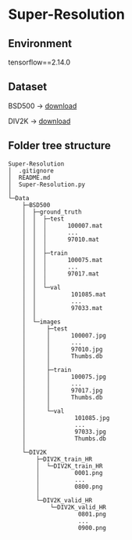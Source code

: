 # Super-Resolution
## Environment
tensorflow==2.14.0
## Dataset
BSD500 -> [download](https://www.kaggle.com/datasets/balraj98/berkeley-segmentation-dataset-500-bsds500/data)

DIV2K -> [download](https://www.kaggle.com/datasets/joe1995/div2k-dataset/data)
##  Folder tree structure
```
Super-Resolution
│  .gitignore
│  README.md
│  Super-Resolution.py
│  
└─Data
    ├─BSD500
    │  ├─ground_truth
    │  │  ├─test
    │  │  │      100007.mat
    │  │  │      ...
    │  │  │      97010.mat
    │  │  │      
    │  │  ├─train
    │  │  │      100075.mat
    │  │  │      ...
    │  │  │      97017.mat
    │  │  │      
    │  │  └─val
    │  │          101085.mat
    │  │          ...
    │  │          97033.mat
    │  │          
    │  └─images
    │      ├─test
    │      │      100007.jpg
    │      │      ...
    │      │      97010.jpg
    │      │      Thumbs.db
    │      │      
    │      ├─train
    │      │      100075.jpg
    │      │      ...
    │      │      97017.jpg
    │      │      Thumbs.db
    │      │      
    │      └─val
    │              101085.jpg
    │              ...
    │              97033.jpg
    │              Thumbs.db
    │              
    └─DIV2K
        ├─DIV2K_train_HR
        │  └─DIV2K_train_HR
        │          0001.png
        │          ...
        │          0800.png
        │          
        └─DIV2K_valid_HR
            └─DIV2K_valid_HR
                    0801.png
                    ...
                    0900.png
```
                

